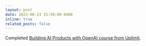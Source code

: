 ```yaml
---
layout: post
date: 2023-08-23 15:59:00-0400
inline: true
related_posts: false
---
```


Completed [Building AI Products with OpenAI course from Uplimit](https://www.credential.net/837175f5-ccdd-473e-b0a5-64e1ddf02444#gs.4sy0yf).